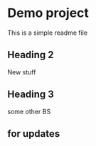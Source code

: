 # Demo project

This is a simple readme file

## Heading 2

New stuff

## Heading 3

some other BS 

## for updates